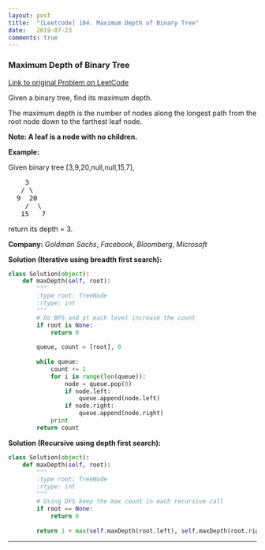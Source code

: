 ```yaml
---
layout: post
title:  "[Leetcode] 104. Maximum Depth of Binary Tree"
date:   2019-07-23
comments: true
---
```


### Maximum Depth of Binary Tree
 
[Link to original Problem on LeetCode](https://leetcode.com/problems/maximum-depth-of-binary-tree/)

Given a binary tree, find its maximum depth.

The maximum depth is the number of nodes along the longest path from the root node down to the farthest leaf node.

**Note: A leaf is a node with no children.**

**Example:**

Given binary tree [3,9,20,null,null,15,7],

<pre>
    3
   / \
  9  20
    /  \
   15   7
</pre>

return its depth = 3.

**Company:**
*Goldman Sachs*, *Facebook*, *Bloomberg*, *Microsoft*

**Solution (Iterative using breadth first search):**

```python
class Solution(object):
    def maxDepth(self, root):
        """
        :type root: TreeNode
        :rtype: int
        """
        # Do BFS and at each level increase the count
        if root is None:
            return 0
        
        queue, count = [root], 0
        
        while queue:
            count += 1
            for i in range(len(queue)):
                node = queue.pop(0)
                if node.left:
                    queue.append(node.left)
                if node.right:
                    queue.append(node.right)
            print
        return count
```

**Solution (Recursive using depth first search):**

```python
class Solution(object):
    def maxDepth(self, root):
        """
        :type root: TreeNode
        :rtype: int
        """
        # Using DFS keep the max count in each recursive call
        if root == None:
            return 0
        
        return 1 + max(self.maxDepth(root.left), self.maxDepth(root.right))
```

<hr><br />
